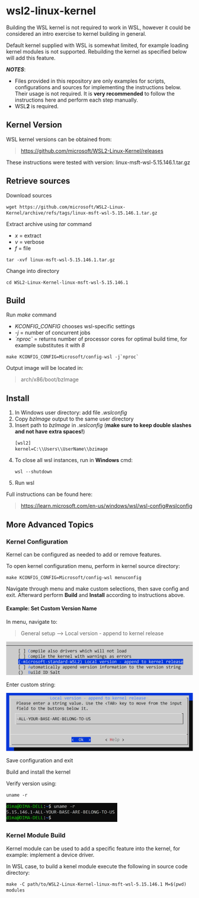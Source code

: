 # wsl2-linux-kernel

Building the WSL kernel is not required to work in WSL, however it could be considered an intro exercise to kernel building in general.

Default kernel supplied with WSL is somewhat limited, for example loading kernel modules is not supported. Rebuilding the kernel as specified below will add this feature.

***NOTES***:
* Files provided in this repository are only examples for scripts, configurations and sources for implementing the instructions below. Their usage is not required. It is **very recommended** to follow the instructions here and perform each step manually.
* WSL**2** is required.


## Kernel Version

WSL kernel versions can be obtained from:
> https://github.com/microsoft/WSL2-Linux-Kernel/releases
> 
These instructions were tested with version: linux-msft-wsl-5.15.146.1.tar.gz

## Retrieve sources
Download sources
```
wget https://github.com/microsoft/WSL2-Linux-Kernel/archive/refs/tags/linux-msft-wsl-5.15.146.1.tar.gz
```
Extract archive using *tar* command
* *x* = extract
* *v* = verbose
* *f* = file
```
tar -xvf linux-msft-wsl-5.15.146.1.tar.gz
```
Change into directory
```
cd WSL2-Linux-Kernel-linux-msft-wsl-5.15.146.1
```

## Build

Run *make* command
* *KCONFIG_CONFIG* chooses wsl-specific settings
* *-j* = number of concurrent jobs
* *\`nproc\`* = returns number of processor cores for optimal build time, for example substitutes it with *8*
```
make KCONFIG_CONFIG=Microsoft/config-wsl -j`nproc`
```

Output image will be located in:
> arch/x86/boot/bzImage


## Install

1. In Windows user directory: add file *.wslconfig*
2. Copy *bzImage* output to the same user directory
2. Insert path to *bzImage* in *.wslconfig* (**make sure to keep double slashes and not have extra spaces!**)
	```
	[wsl2]
	kernel=C:\\Users\\UserName\\bzimage
	```
3. To close all wsl instances, run in **Windows** cmd:
	```
	wsl --shutdown
	```
4. Run wsl


Full instructions can be found here:
> https://learn.microsoft.com/en-us/windows/wsl/wsl-config#wslconfig


## More Advanced Topics

### Kernel Configuration

Kernel can be configured as needed to add or remove features.

To open kernel configuration menu, perform in kernel source directory:
```
make KCONFIG_CONFIG=Microsoft/config-wsl menuconfig
```
Navigate through menu and make custom selections, then save config and exit. Afterward perform **Build** and **Install** according to instructions above.

#### Example: Set Custom Version Name

In menu, navigate to:
> General setup --> Local version - append to kernel release
<img src="img/kernel-config-name1.png" alt="drawing" width="600"/>

Enter custom string:

<img src="img/kernel-config-name2.png" alt="drawing" width="600"/>

Save configuration and exit

Build and install the kernel

Verify version using:
```
uname -r
```
<img src="img/kernel-config-name3.png" alt="drawing" width="300"/>


### Kernel Module Build

Kernel module can be used to add a specific feature into the kernel, for example: implement a device driver.

In WSL case, to build a kenel module execute the following in source code directory:
```
make -C path/to/WSL2-Linux-Kernel-linux-msft-wsl-5.15.146.1 M=$(pwd) modules
```

